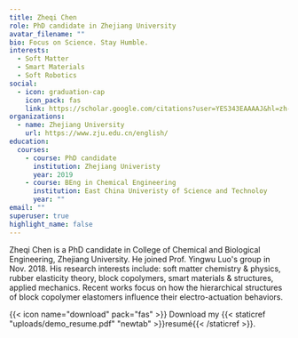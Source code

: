 ```yaml
---
title: Zheqi Chen
role: PhD candidate in Zhejiang University
avatar_filename: ""
bio: Focus on Science. Stay Humble.
interests:
  - Soft Matter
  - Smart Materials
  - Soft Robotics
social:
  - icon: graduation-cap
    icon_pack: fas
    link: https://scholar.google.com/citations?user=YES343EAAAAJ&hl=zh-CN&oi=ao
organizations:
  - name: Zhejiang University
    url: https://www.zju.edu.cn/english/
education:
  courses:
    - course: PhD candidate
      institution: Zhejiang Univeristy
      year: 2019
    - course: BEng in Chemical Engineering
      institution: East China Univeristy of Science and Technoloy
      year: ""
email: ""
superuser: true
highlight_name: false
---
```

Zheqi Chen is a PhD candidate in College of Chemical and Biological Engineering, Zhejiang University. He joined Prof. Yingwu Luo's group in Nov. 2018. His research interests include: soft matter chemistry & physics, rubber elasticity theory, block copolymers, smart materials & structures, applied mechanics. Recent works focus on how the hierarchical structures of block copolymer elastomers influence their electro-actuation behaviors.

{{< icon name="download" pack="fas" >}} Download my {{< staticref "uploads/demo_resume.pdf" "newtab" >}}resumé{{< /staticref >}}.